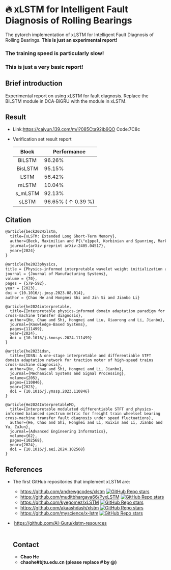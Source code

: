 # 🔥 xLSTM for Intelligent Fault Diagnosis of Rolling Bearings

The pytorch implementation of xLSTM for Intelligent Fault Diagnosis of Rolling Bearings. **This is just an experimental report!** 

###                                                                           The training speed is particularly slow!
### This is just a very basic report!





## Brief introduction  
Experimental report on using xLSTM for fault diagnosis. Replace the BiLSTM module in DCA-BiGRU with the module in xLSTM.

## Result

- Link:https://caiyun.139.com/m/i?085Cta92jb6QO Code:7C8c


- Verification set result report

  |  Block  | Performance                |
  | :-----: | -------------------------- |
  | BiLSTM  | 96.26%                     |
  | BisLSTM | 95.15%                     |
  |  LSTM   | 56.42%                     |
  |  mLSTM  | 10.04%                     |
  | s_mLSTM | 92.13%                     |
  |  sLSTM  | 96.65% ($\uparrow 0.39$ %) |

## Citation



```html
@article{beck2024xlstm,
  title={xLSTM: Extended Long Short-Term Memory},
  author={Beck, Maximilian and P{\"o}ppel, Korbinian and Spanring, Markus and Auer, Andreas and Prudnikova, Oleksandra and Kopp, Michael and Klambauer, G{\"u}nter and Brandstetter, Johannes and Hochreiter, Sepp},
  journal={arXiv preprint arXiv:2405.04517},
  year={2024}
}
```
```html
@article{he2023physics,  
title = {Physics-informed interpretable wavelet weight initialization and balanced dynamic adaptive threshold for intelligent fault diagnosis of rolling bearings},  
journal = {Journal of Manufacturing Systems},  
volume = {70},  
pages = {579-592},  
year = {2023}, 
doi = {10.1016/j.jmsy.2023.08.014},  
author = {Chao He and Hongmei Shi and Jin Si and Jianbo Li}
```
```
@article{he2024interpretable,
  title={Interpretable physics-informed domain adaptation paradigm for cross-machine transfer diagnosis},
  author={He, Chao and Shi, Hongmei and Liu, Xiaorong and Li, Jianbo},
  journal={Knowledge-Based Systems},
  pages={111499},
  year={2024},
  doi = {10.1016/j.knosys.2024.111499}
}
```
```
@article{he2023idsn,
  title={IDSN: A one-stage interpretable and differentiable STFT domain adaptation network for traction motor of high-speed trains cross-machine diagnosis},
  author={He, Chao and Shi, Hongmei and Li, Jianbo},
  journal={Mechanical Systems and Signal Processing},
  volume={205},
  pages={110846},
  year={2023},
  doi = {10.1016/j.ymssp.2023.110846} 
}
```
```
@article{He2024InterpretableMD,
  title={Interpretable modulated differentiable STFT and physics-informed balanced spectrum metric for freight train wheelset bearing cross-machine transfer fault diagnosis under speed fluctuations},
  author={He, Chao and Shi, Hongmei and Li, Ruixin and Li, Jianbo and Yu, ZuJun},
  journal={Advanced Engineering Informatics},
  volume={62},
  pages={102568},
  year={2024},
  doi = {10.1016/j.aei.2024.102568} 
}
```




  

## References

- The first GitHub repositories that implement xLSTM are:
  
  - https://github.com/andrewgcodes/xlstm [![GitHub Repo stars](https://camo.githubusercontent.com/c0fd25e1080a7fabb1399b4a8e777d82cfbdbfeebd90c3bb2ee5d9c6348a195a/68747470733a2f2f696d672e736869656c64732e696f2f6769746875622f73746172732f616e6472657767636f6465732f786c73746d3f7374796c653d736f6369616c)](https://camo.githubusercontent.com/c0fd25e1080a7fabb1399b4a8e777d82cfbdbfeebd90c3bb2ee5d9c6348a195a/68747470733a2f2f696d672e736869656c64732e696f2f6769746875622f73746172732f616e6472657767636f6465732f786c73746d3f7374796c653d736f6369616c)
  - https://github.com/muditbhargava66/PyxLSTM [![GitHub Repo stars](https://camo.githubusercontent.com/304a28e90243b07a7de5db9b94f152455574d95e41b33503a9cef9eb76d82648/68747470733a2f2f696d672e736869656c64732e696f2f6769746875622f73746172732f6d75646974626861726761766136362f5079784c53544d3f7374796c653d736f6369616c)](https://camo.githubusercontent.com/304a28e90243b07a7de5db9b94f152455574d95e41b33503a9cef9eb76d82648/68747470733a2f2f696d672e736869656c64732e696f2f6769746875622f73746172732f6d75646974626861726761766136362f5079784c53544d3f7374796c653d736f6369616c)
  - https://github.com/kyegomez/xLSTM [![GitHub Repo stars](https://camo.githubusercontent.com/f1ac72593ea051e4afa6946525a90e8d72b4cb75cd64d360c4f077645734f16e/68747470733a2f2f696d672e736869656c64732e696f2f6769746875622f73746172732f6b7965676f6d657a2f784c53544d3f7374796c653d736f6369616c)](https://camo.githubusercontent.com/f1ac72593ea051e4afa6946525a90e8d72b4cb75cd64d360c4f077645734f16e/68747470733a2f2f696d672e736869656c64732e696f2f6769746875622f73746172732f6b7965676f6d657a2f784c53544d3f7374796c653d736f6369616c)
  - https://github.com/akaashdash/xlstm [![GitHub Repo stars](https://camo.githubusercontent.com/e64d1727af6c8fe1b6f66fd2d425034c2b8e2e5c312292826676a95af59f4989/68747470733a2f2f696d672e736869656c64732e696f2f6769746875622f73746172732f616b61617368646173682f786c73746d3f7374796c653d736f6369616c)](https://camo.githubusercontent.com/e64d1727af6c8fe1b6f66fd2d425034c2b8e2e5c312292826676a95af59f4989/68747470733a2f2f696d672e736869656c64732e696f2f6769746875622f73746172732f616b61617368646173682f786c73746d3f7374796c653d736f6369616c)
  - https://github.com/myscience/x-lstm [![GitHub Repo stars](https://camo.githubusercontent.com/26de699caf7d30cf1d650eb97acb147e57bf318c2c8a125f81acc996f26fee12/68747470733a2f2f696d672e736869656c64732e696f2f6769746875622f73746172732f6d79736369656e63652f782d6c73746d3f7374796c653d736f6369616c)](https://camo.githubusercontent.com/26de699caf7d30cf1d650eb97acb147e57bf318c2c8a125f81acc996f26fee12/68747470733a2f2f696d672e736869656c64732e696f2f6769746875622f73746172732f6d79736369656e63652f782d6c73746d3f7374796c653d736f6369616c)
  
- ​    https://github.com/AI-Guru/xlstm-resources  
  ​    
  
  ## Contact
  
  - **Chao He**
  - **chaohe#bjtu.edu.cn (please replace # by @)**
  
  ​      
